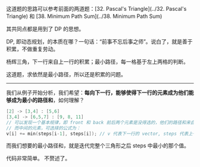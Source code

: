 这道题的思路可以参考前面的两道题：[32. Pascal's Triangle](../32. Pascal's Triangle) 和 [38. Minimum Path Sum](../38. Minimum Path Sum)

其共同点都是用到了 DP 的思想。

DP, 即动态规划，的本质在哪？一句话：“前事不忘后事之师”。说白了，就是善于积累，不做重复劳动。

杨辉三角，下一行来自上一行的积累；最小路径，每一格基于左上两格的判断。

这道题，求依然是最小路径，所以还是积累的问题。

-----

我们从例子开始分析，我们希望：**每向下一行，能够使得下一行的元素成为他们能够成为最小的路径和**，如何理解？

```cpp
[2] -> [3,4] : [5,6]
[3,4] -> [6,5,7] : [9, 8, 11]
// 可以发现一个基本规律，即 front 和 back 前后两个元素是没得选的，他们的路径和来自上一个 vector 的首尾。
// 而中间的元素，可选择的公式为：
v[i] += min(steps[i-1], steps[i]); // v 代表下一行的 vector, steps 代表上一行累计过的 vector.
```

而我们想要的最小路径和，就是迭代完整个三角形之后 steps 中最小的那个值。

代码非常简单。 不赘述了。
